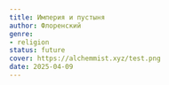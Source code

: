 ```yaml
---
title: Империя и пустыня
author: Флоренский
genre:
- religion
status: future
cover: https://alchemmist.xyz/test.png
date: 2025-04-09
---
```


